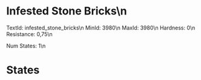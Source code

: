# Infested Stone Bricks\n
TextId: infested_stone_bricks\n
MinId: 3980\n
MaxId: 3980\n
Hardness: 0\n
Resistance: 0,75\n

Num States: 1\n
# States
```

```
